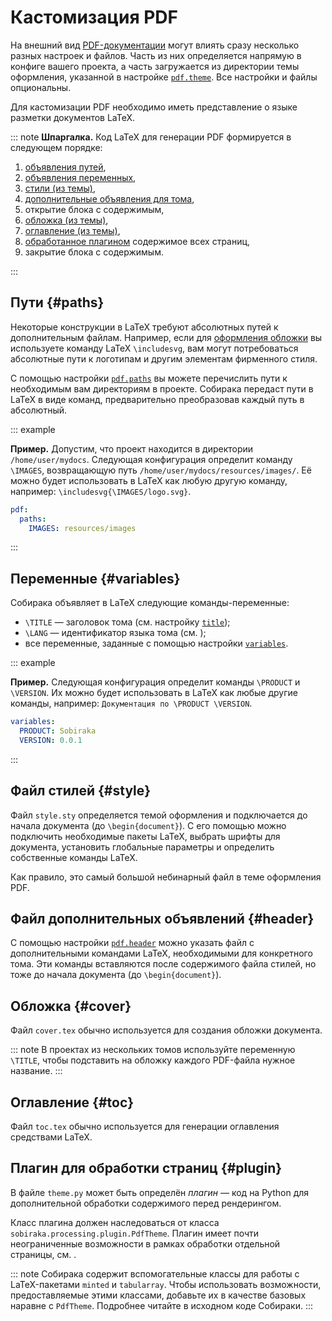 # Кастомизация PDF

На внешний вид [PDF-документации](../3-run/2-pdf.md) могут влиять сразу несколько разных настроек и файлов. Часть из них определяется напрямую в конфиге вашего проекта, а часть загружается из директории темы оформления, указанной в настройке [`pdf.theme`](../5-reference/1-configuration.md#volume.pdf.theme). Все настройки и файлы опциональны.

Для кастомизации PDF необходимо иметь представление о языке разметки документов LaTeX.

::: note
**Шпаргалка.** Код LaTeX для генерации PDF формируется в следующем порядке:

1. [объявления путей](#paths),
1. [объявления переменных](#variables),
1. [стили (из темы)](#style),
1. [дополнительные объявления для тома](#header),
1. открытие блока с содержимым,
1. [обложка (из темы)](#cover),
1. [оглавление (из темы)](#toc),
1. [обработанное плагином](#plugin) содержимое всех страниц,
1. закрытие блока с содержимым.

:::

## Пути {#paths}

Некоторые конструкции в LaTeX требуют абсолютных путей к дополнительным файлам. Например, если для [оформления обложки](#cover) вы используете команду LaTeX `\includesvg`, вам могут потребоваться абсолютные пути к логотипам и другим элементам фирменного стиля.

С помощью настройки [`pdf.paths`](../5-reference/1-configuration.md#volume.pdf.paths) вы можете перечислить пути к необходимым вам директориям в проекте. Собирака передаст пути в LaTeX в виде команд, предварительно преобразовав каждый путь в абсолютный.

::: example

**Пример.** Допустим, что проект находится в директории `/home/user/mydocs`. Следующая конфигурация определит команду `\IMAGES`, возвращающую путь `/home/user/mydocs/resources/images/`. Её можно будет использовать в LaTeX как любую другую команду, например: `\includesvg{\IMAGES/logo.svg}`.

```yaml
pdf:
  paths:
    IMAGES: resources/images
```

:::

## Переменные {#variables}

Собирака объявляет в LaTeX следующие команды-переменные:

- `\TITLE` — заголовок тома (см. настройку [`title`](../5-reference/1-configuration.md#volume.title));
- `\LANG` — идентификатор языка тома (см. [](../1-overview/03-multilang.md));
- все переменные, заданные с помощью настройки [`variables`](../5-reference/1-configuration.md#volume.variables).

::: example

**Пример.** Следующая конфигурация определит команды `\PRODUCT` и `\VERSION`. Их можно будет использовать в LaTeX как любые другие команды, например: `Документация по \PRODUCT \VERSION`.

```yaml
variables:
  PRODUCT: Sobiraka
  VERSION: 0.0.1
```

:::

## Файл стилей {#style}

Файл `style.sty` определяется темой оформления и подключается до начала документа (до `\begin{document}`). С его помощью можно подключить необходимые пакеты LaTeX, выбрать шрифты для документа, установить глобальные параметры и определить собственные команды LaTeX.

Как правило, это самый большой небинарный файл в теме оформления PDF.

## Файл дополнительных объявлений {#header}

С помощью настройки [`pdf.header`](../5-reference/1-configuration.md#volume.pdf.header) можно указать файл с дополнительными командами LaTeX, необходимыми для конкретного тома. Эти команды вставляются после содержимого файла стилей, но тоже до начала документа (до `\begin{document}`).

## Обложка {#cover}

Файл `cover.tex` обычно используется для создания обложки документа.

::: note
В проектах из нескольких томов используйте переменную `\TITLE`, чтобы подставить на обложку каждого PDF-файла нужное название.
:::

## Оглавление {#toc}

Файл `toc.tex` обычно используется для генерации оглавления средствами LaTeX.

## Плагин для обработки страниц {#plugin}

В файле `theme.py` может быть определён _плагин_ — код на Python для дополнительной обработки содержимого перед рендерингом.

Класс плагина должен наследоваться от класса `sobiraka.processing.plugin.PdfTheme`. Плагин имеет почти неограниченные возможности в рамках обработки отдельной страницы, см. [](../5-reference/4-plugin-api.md).

::: note
Собирака содержит вспомогательные классы для работы с LaTeX-пакетами `minted` и `tabularray`. Чтобы использовать возможности, предоставляемые этими классами, добавьте их в качестве базовых наравне с `PdfTheme`. Подробнее читайте в исходном коде Собираки.
:::